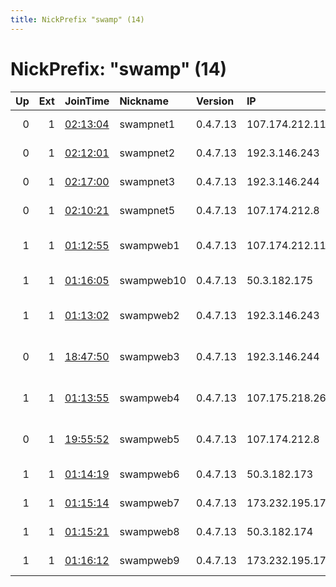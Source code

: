 ```yaml
---
title: NickPrefix "swamp" (14)
---
```


# NickPrefix: "swamp" (14)

|   Up |   Ext | JoinTime                                                                                              | Nickname   | Version   | IP              | AS                | CC   |   ORp |   Dirp | OS    | Contact                  |   eFamMembers |
|-----:|------:|:------------------------------------------------------------------------------------------------------|:-----------|:----------|:----------------|:------------------|:-----|------:|-------:|:------|:-------------------------|--------------:|
|    0 |     1 | [02:13:04](https://nusenu.github.io/OrNetStats/w/relay/67AC4277DF89FDEBA7473FBBDC7F012C8F367E2F.html) | swampnet1  | 0.4.7.13  | 107.174.212.116 | AS-COLOCROSSING   | us   |  9001 |      0 | Linux | None                     |             1 |
|    0 |     1 | [02:12:01](https://nusenu.github.io/OrNetStats/w/relay/6C9A7BE693ABB395CA33374F5F584114B6FAB3B0.html) | swampnet2  | 0.4.7.13  | 192.3.146.243   | AS-COLOCROSSING   | us   |  9001 |      0 | Linux | None                     |             1 |
|    0 |     1 | [02:17:00](https://nusenu.github.io/OrNetStats/w/relay/6E094347F83DEC1DC7B0D428070F5420A713B379.html) | swampnet3  | 0.4.7.13  | 192.3.146.244   | AS-COLOCROSSING   | us   |  9001 |      0 | Linux | None                     |             1 |
|    0 |     1 | [02:10:21](https://nusenu.github.io/OrNetStats/w/relay/D1975BBCB6722299E311E6BD86D8B2E402E09724.html) | swampnet5  | 0.4.7.13  | 107.174.212.8   | AS-COLOCROSSING   | us   |  9001 |      0 | Linux | None                     |             1 |
|    1 |     1 | [01:12:55](https://nusenu.github.io/OrNetStats/w/relay/D8E3BD0608AF14F34E5481BFEF5A3359FD533D44.html) | swampweb1  | 0.4.7.13  | 107.174.212.116 | AS-COLOCROSSING   | us   |   443 |      0 | Linux | help AT swampweb DOT org |            10 |
|    1 |     1 | [01:16:05](https://nusenu.github.io/OrNetStats/w/relay/459A9213F56B1017ABA5E91D4409A497843AE41B.html) | swampweb10 | 0.4.7.13  | 50.3.182.175    | Eonix Corporation | us   |   443 |      0 | Linux | None                     |            10 |
|    1 |     1 | [01:13:02](https://nusenu.github.io/OrNetStats/w/relay/F8D0F8B5EC11489F05C86FBE77852795167B331F.html) | swampweb2  | 0.4.7.13  | 192.3.146.243   | AS-COLOCROSSING   | us   |   443 |      0 | Linux | help AT swampweb DOT org |            10 |
|    0 |     1 | [18:47:50](https://nusenu.github.io/OrNetStats/w/relay/3EB993A147A3B3926696E2D825E46C89C5697E00.html) | swampweb3  | 0.4.7.13  | 192.3.146.244   | AS-COLOCROSSING   | us   |  9001 |      0 | Linux | help AT swampweb DOT org |             2 |
|    1 |     1 | [01:13:55](https://nusenu.github.io/OrNetStats/w/relay/78CBC7E9EDEB63A4D1104C9D2452F69079FC74F6.html) | swampweb4  | 0.4.7.13  | 107.175.218.26  | AS-COLOCROSSING   | us   |   443 |      0 | Linux | help AT swampweb DOT org |            10 |
|    0 |     1 | [19:55:52](https://nusenu.github.io/OrNetStats/w/relay/8678A61664D50FDA22E2ED55ABF99F7C509D8650.html) | swampweb5  | 0.4.7.13  | 107.174.212.8   | AS-COLOCROSSING   | us   |  9001 |      0 | Linux | help AT swampweb DOT org |             2 |
|    1 |     1 | [01:14:19](https://nusenu.github.io/OrNetStats/w/relay/033EDE9B38D37E29B058F0603A2FDCFE6184C1D7.html) | swampweb6  | 0.4.7.13  | 50.3.182.173    | Eonix Corporation | us   |   443 |      0 | Linux | None                     |            10 |
|    1 |     1 | [01:15:14](https://nusenu.github.io/OrNetStats/w/relay/D5B59A8044858D34DEAE29377DE0C05101929B1E.html) | swampweb7  | 0.4.7.13  | 173.232.195.170 | Eonix Corporation | us   |   443 |      0 | Linux | None                     |            10 |
|    1 |     1 | [01:15:21](https://nusenu.github.io/OrNetStats/w/relay/FB181540124E5C332BEEE45B779AB6C7D966C56C.html) | swampweb8  | 0.4.7.13  | 50.3.182.174    | Eonix Corporation | us   |   443 |      0 | Linux | None                     |            10 |
|    1 |     1 | [01:16:12](https://nusenu.github.io/OrNetStats/w/relay/BC3B45C989FA47CFA0126B1A2C0D7410BE22A953.html) | swampweb9  | 0.4.7.13  | 173.232.195.171 | Eonix Corporation | us   |   443 |      0 | Linux | None                     |            10 |
